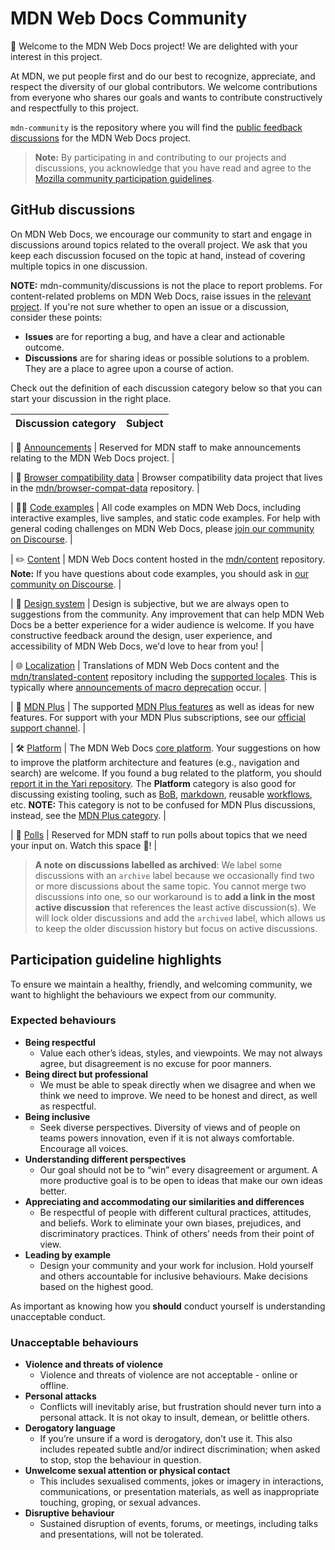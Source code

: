 # MDN Web Docs Community

👋 Welcome to the MDN Web Docs project! We are delighted with your interest in this project.

At MDN, we put people first and do our best to recognize, appreciate, and respect the diversity of our global contributors.
We welcome contributions from everyone who shares our goals and wants to contribute constructively and respectfully to this project.

`mdn-community` is the repository where you will find the [public feedback discussions](https://github.com/mdn/mdn-community/discussions) for the MDN Web Docs project.

> **Note:** By participating in and contributing to our projects and discussions, you acknowledge that you have read and agree to the [Mozilla community participation guidelines](https://github.com/mdn/mdn-community/blob/main/CODE_OF_CONDUCT.md).

## GitHub discussions

On MDN Web Docs, we encourage our community to start and engage in discussions around topics related to the overall project.
We ask that you keep each discussion focused on the topic at hand, instead of covering multiple topics in one discussion.

**NOTE:** mdn-community/discussions is not the place to report problems.
For content-related problems on MDN Web Docs, raise issues in the [relevant project](https://github.com/mdn/).
If you're not sure whether to open an issue or a discussion, consider these points:

- **Issues** are for reporting a bug, and have a clear and actionable outcome.
- **Discussions** are for sharing ideas or possible solutions to a problem. They are a place to agree upon a course of action.

Check out the definition of each discussion category below so that you can start your discussion in the right place.

| **Discussion category** | **Subject** |
| ----------------------- | ----------- |

| 📣 [Announcements](https://github.com/mdn/mdn-community/discussions/categories/announcements)
| Reserved for MDN staff to make announcements relating to the MDN Web Docs project. |

| 🔮 [Browser compatibility data](https://github.com/mdn/mdn-community/discussions/categories/browser-compatibility-data)
| Browser compatibility data project that lives in the [mdn/browser-compat-data](https://github.com/mdn/browser-compat-data) repository. |

| 👩‍💻 [Code examples](https://github.com/mdn/mdn-community/discussions/categories/interactive-examples)
| All code examples on MDN Web Docs, including interactive examples, live samples, and static code examples.
For help with general coding challenges on MDN Web Docs, please [join our community on Discourse](https://discourse.mozilla.org/c/mdn/learn/250). |

| ✏️ [Content](https://github.com/mdn/mdn-community/discussions/categories/content)
| MDN Web Docs content hosted in the [mdn/content](https://github.com/mdn/content) repository.
**Note:** If you have questions about code examples, you should ask in [our community on Discourse](https://discourse.mozilla.org/c/mdn/learn/250). |

| 🎨 [Design system](https://github.com/mdn/mdn-community/discussions/categories/design-system)
| Design is subjective, but we are always open to suggestions from the community.
Any improvement that can help MDN Web Docs be a better experience for a wider audience is welcome.
If you have constructive feedback around the design, user experience, and accessibility of MDN Web Docs, we'd love to hear from you! |

| 🌐 [Localization](https://github.com/mdn/mdn-community/discussions/categories/localisation)
| Translations of MDN Web Docs content and the [mdn/translated-content](https://github.com/mdn/translated-content/) repository including the [supported locales](https://github.com/mdn/translated-content/#locales).
This is typically where [announcements of macro deprecation](https://github.com/mdn/mdn-community/discussions/67) occur. |

| 👾 [MDN Plus](https://github.com/mdn/mdn-community/discussions/categories/mdn-plus)
| The supported [MDN Plus features](https://developer.mozilla.org/en-US/plus) as well as ideas for new features.
For support with your MDN Plus subscriptions, see our [official support channel](https://support.mozilla.org/en-US/products/mdn-plus). |

| 🛠️ [Platform](https://github.com/mdn/mdn-community/discussions/categories/platform)
| The MDN Web Docs [core platform](https://github.com/mdn/yari).
Your suggestions on how to improve the platform architecture and features (e.g., navigation and search) are welcome.
If you found a bug related to the platform, you should [report it in the Yari repository](https://github.com/mdn/yari/issues/choose).
The **Platform** category is also good for discussing existing tooling, such as [BoB](https://github.com/mdn/bob), [markdown](https://github.com/mdn/markdown/), reusable [workflows](https://github.com/mdn/workflows), etc.
**NOTE:** This category is not to be confused for MDN Plus discussions, instead, see the [MDN Plus category](https://github.com/mdn/mdn-community/discussions/categories/mdn-plus). |

| 🤖 [Polls](https://github.com/mdn/mdn-community/discussions/categories/polls)
| Reserved for MDN staff to run polls about topics that we need your input on. Watch this space 👀! |

> **A note on discussions labelled as archived**: We label some discussions with an `archive` label because we occasionally find two or more discussions about the same topic.
> You cannot merge two discussions into one, so our workaround is to **add a link in the most active discussion** that references the least active discussion(s).
> We will lock older discussions and add the `archived` label, which allows us to keep the older discussion history but focus on active discussions.

## Participation guideline highlights

To ensure we maintain a healthy, friendly, and welcoming community, we want to highlight the behaviours we expect from our community.

### Expected behaviours

- **Being respectful**
  - Value each other’s ideas, styles, and viewpoints. We may not always agree, but disagreement is no excuse for poor manners.
- **Being direct but professional**
  - We must be able to speak directly when we disagree and when we think we need to improve. We need to be honest and direct, as well as respectful.
- **Being inclusive**
  - Seek diverse perspectives. Diversity of views and of people on teams powers innovation, even if it is not always comfortable. Encourage all voices.
- **Understanding different perspectives**
  - Our goal should not be to “win” every disagreement or argument. A more productive goal is to be open to ideas that make our own ideas better.
- **Appreciating and accommodating our similarities and differences**
  - Be respectful of people with different cultural practices, attitudes, and beliefs. Work to eliminate your own biases, prejudices, and discriminatory practices.
    Think of others’ needs from their point of view.
- **Leading by example**
  - Design your community and your work for inclusion. Hold yourself and others accountable for inclusive behaviours. Make decisions based on the highest good.

As important as knowing how you **should** conduct yourself is understanding unacceptable conduct.

### Unacceptable behaviours

- **Violence and threats of violence**
  - Violence and threats of violence are not acceptable - online or offline.
- **Personal attacks**
  - Conflicts will inevitably arise, but frustration should never turn into a personal attack. It is not okay to insult, demean, or belittle others.
- **Derogatory language**
  - If you’re unsure if a word is derogatory, don’t use it. This also includes repeated subtle and/or indirect discrimination; when asked to stop, stop the behaviour in question.
- **Unwelcome sexual attention or physical contact**
  - This includes sexualised comments, jokes or imagery in interactions, communications, or presentation materials, as well as inappropriate touching, groping, or sexual advances.
- **Disruptive behaviour**
  - Sustained disruption of events, forums, or meetings, including talks and presentations, will not be tolerated.
